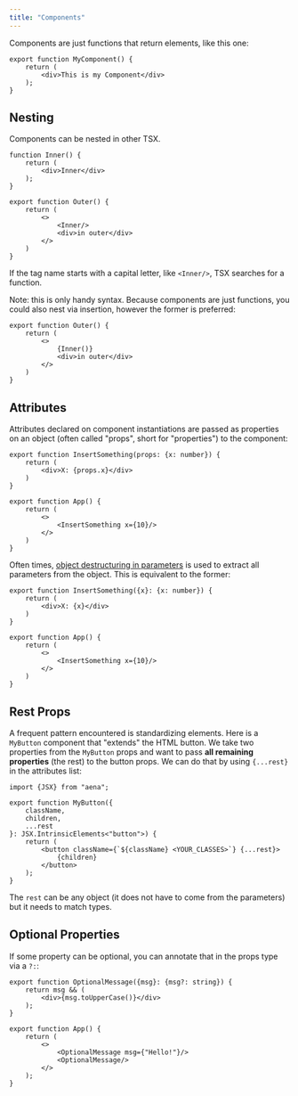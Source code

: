 ```yaml
---
title: "Components"
---
```


Components are just functions that return elements, like this one:

```tsx
export function MyComponent() {
    return (
        <div>This is my Component</div>
    );
}
```

## Nesting

Components can be nested in other TSX.

```tsx
function Inner() {
    return (
        <div>Inner</div>
    );
}

export function Outer() {
    return (
        <>
            <Inner/>
            <div>in outer</div>
        </>
    )
}
```

If the tag name starts with a capital letter, like `<Inner/>`, TSX searches for a function.

Note: this is only handy syntax. Because components are just functions, you could also nest via insertion, however the former is preferred:

```tsx
export function Outer() {
    return (
        <>
            {Inner()}
            <div>in outer</div>
        </>
    )
}
```

## Attributes

Attributes declared on component instantiations are passed as properties on an object (often called "props", short for "properties") to the component:

```tsx
export function InsertSomething(props: {x: number}) {
    return (
        <div>X: {props.x}</div>
    )
}

export function App() {
    return (
        <>
            <InsertSomething x={10}/>
        </>
    )
}
```

Often times, [object destructuring in parameters](https://developer.mozilla.org/en-US/docs/Web/JavaScript/Reference/Operators/Destructuring_assignment#examples) is used to extract all parameters from the object. This is equivalent to the former:

```tsx
export function InsertSomething({x}: {x: number}) {
    return (
        <div>X: {x}</div>
    )
}

export function App() {
    return (
        <>
            <InsertSomething x={10}/>
        </>
    )
}
```

## Rest Props

A frequent pattern encountered is standardizing elements. Here is a `MyButton` component that "extends" the HTML button. We take two properties from the `MyButton` props and want to pass **all remaining properties** (the rest) to the button props. We can do that by using `{...rest}` in the attributes list:

```tsx
import {JSX} from "aena";

export function MyButton({
    className,
    children,
    ...rest
}: JSX.IntrinsicElements<"button">) {
    return (
        <button className={`${className} <YOUR_CLASSES>`} {...rest}>
            {children}
        </button>
    );
}
```

The `rest` can be any object (it does not have to come from the parameters) but it needs to match types.

## Optional Properties

If some property can be optional, you can annotate that in the props type via a `?:`:

```tsx
export function OptionalMessage({msg}: {msg?: string}) {
    return msg && (
        <div>{msg.toUpperCase()}</div>
    );
}

export function App() {
    return (
        <>
            <OptionalMessage msg={"Hello!"}/>
            <OptionalMessage/>
        </>
    );
}
```
